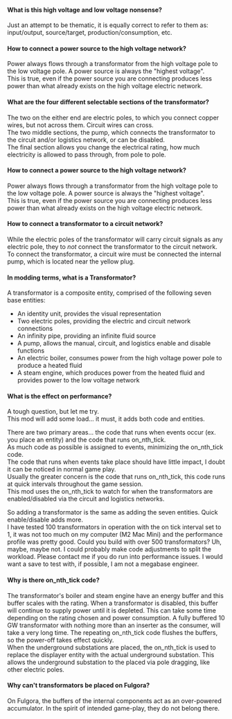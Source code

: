 #### What is this high voltage and low voltage nonsense?  
Just an attempt to be thematic, it is equally correct to refer to them as: input/output, source/target, production/consumption, etc.  


#### How to connect a power source to the high voltage network?  
Power always flows through a transformator from the high voltage pole to the low voltage pole. A power source is always the "highest voltage".  
This is true, even if the power source you are connecting produces less power than what already exists on the high voltage electric network.  


#### What are the four different selectable sections of the transformator?  
The two on the either end are electric poles, to which you connect copper wires, but not across them. Circuit wires can cross.  
The two middle sections, the pump, which connects the transformator to the circuit and/or logistics network, or can be disabled.  
The final section allows you change the electrical rating, how much electricity is allowed to pass through, from pole to pole.  


#### How to connect a power source to the high voltage network?  
Power always flows through a transformator from the high voltage pole to the low voltage pole. A power source is always the "highest voltage".  
This is true, even if the power source you are connecting produces less power than what already exists on the high voltage electric network.  


#### How to connect a transformator to a circuit network?  
While the electric poles of the transformator will carry circuit signals as any electric pole, they to *not* connect the transformator to the circuit network.  
To connect the transformator, a circuit wire must be connected the internal pump, which is located near the yellow plug.  


#### In modding terms, what is a Transformator?  
A transformator is a composite entity, comprised of the following seven base entities:
   * An identity unit, provides the visual representation
   * Two electric poles, providing the electric and circuit network connections
   * An infinity pipe, providing an infinite fluid source
   * A pump, allows the manual, circuit, and logistics enable and disable functions
   * An electric boiler, consumes power from the high voltage power pole to produce a heated fluid
   * A steam engine, which produces power from the heated fluid and provides power to the low voltage network


#### What is the effect on performance?  
A tough question, but let me try.  
This mod will add some load... it must, it adds both code and entities.  

There are two primary areas... the code that runs when events occur (ex. you place an entity) and the code that runs on_nth_tick.  
As much code as possible is assigned to events, minimizing the on_nth_tick code.  
The code that runs when events take place should have little impact, I doubt it can be noticed in normal game play.  
Usually the greater concern is the code that runs on_nth_tick, this code runs at quick intervals throughout the game session.  
This mod uses the on_nth_tick to watch for when the transformators are enabled/disabled via the circuit and logistics networks.  

So adding a transformator is the same as adding the seven entities. Quick enable/disable adds more.  
I have tested 100 transformators in operation with the on tick interval set to 1, it was not too much on my computer (M2 Mac Mini) and the performance profile was pretty good. Could you build with over 500 transformators? Uh, maybe, maybe not.  I could probably make code adjustments to split the workload. Please contact me if you do run into performance issues. I would want a save to test with, if possible, I am not a megabase engineer.  


#### Why is there on_nth_tick code?  
The transformator's boiler and steam engine have an energy buffer and this buffer scales with the rating. When a transformator is disabled, this buffer will continue to supply power until it is depleted. This can take some time depending on the rating chosen and power consumption. A fully buffered 10 GW transformator with nothing more than an inserter as the consumer, will take a very long time. The repeating on_nth_tick code flushes the buffers, so the power-off takes effect quickly.  
When the underground substations are placed, the on_nth_tick is used to replace the displayer entity with the actual underground substation. This allows the underground substation to the placed via pole dragging, like other electric poles.  


#### Why can't transformators be placed on Fulgora?  
On Fulgora, the buffers of the internal components act as an over-powered accumulator. In the spirit of intended game-play, they do not belong there.  
